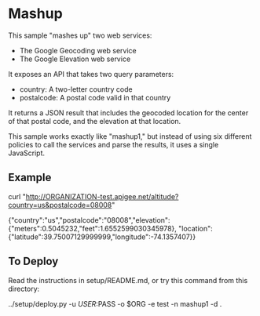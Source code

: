 # Mashup

This sample "mashes up" two web services:

* The Google Geocoding web service
* The Google Elevation web service

It exposes an API that takes two query parameters:

* country: A two-letter country code
* postalcode: A postal code valid in that country

It returns a JSON result that includes the geocoded location for the center
of that postal code, and the elevation at that location.

This sample works exactly like "mashup1," but instead of using six different policies
to call the services and parse the results, it uses a single JavaScript.

## Example

curl "http://ORGANIZATION-test.apigee.net/altitude?country=us&postalcode=08008"

{"country":"us","postalcode":"08008","elevation":{"meters":0.5045232,"feet":1.6552599030345978},
 "location":{"latitude":39.75007129999999,"longitude":-74.1357407}}

## To Deploy

Read the instructions in setup/README.md, or try this command from this directory:

../setup/deploy.py -u $USER:$PASS -o $ORG -e test -n mashup1 -d .

